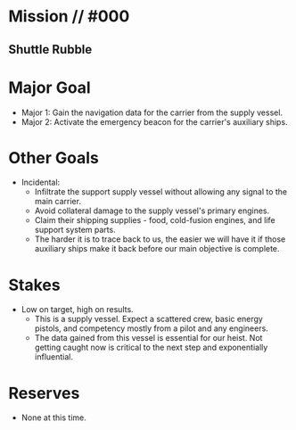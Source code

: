 # Mission // #000
## Shuttle Rubble
# Major Goal
- Major 1: Gain the navigation data for the carrier from the supply vessel.
- Major 2: Activate the emergency beacon for the carrier's auxiliary ships.

# Other Goals
- Incidental:
  - Infiltrate the support supply vessel without allowing any signal to the main carrier.
  - Avoid collateral damage to the supply vessel's primary engines.
  - Claim their shipping supplies - food, cold-fusion engines, and life support system parts.
  - The harder it is to trace back to us, the easier we will have it if those auxiliary ships make it back before our main objective is complete.

# Stakes
- Low on target, high on results.
  - This is a supply vessel. Expect a scattered crew, basic energy pistols, and competency mostly from a pilot and any engineers.
  - The data gained from this vessel is essential for our heist. Not getting caught now is critical to the next step and exponentially influential.

# Reserves
- None at this time.
